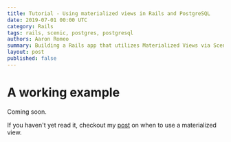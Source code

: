 ```yaml
---
title: Tutorial - Using materialized views in Rails and PostgreSQL
date: 2019-07-01 00:00 UTC
category: Rails
tags: rails, scenic, postgres, postgresql
authors: Aaron Romeo
summary: Building a Rails app that utilizes Materialized Views via Scenic and Postgres.
layout: post
published: false
---
```


# A working example

Coming soon.

If you haven't yet read it, checkout my [post](/2019/05/22/analysis-using-materialized-views-in-rails-and-postgresql) on when to use a materialized view.


<!-- First off, all my code is in a sample public project at https://github.com/aaronromeo/scenic_blog_post

Let's try some models to sketch a use-case.

```ruby
# Some model code here
```

 -->

